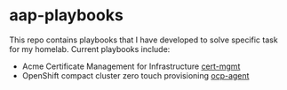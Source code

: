 # aap-playbooks

This repo contains playbooks that I have developed to solve specific task for my homelab.   Current playbooks include:

* Acme Certificate Management for Infrastructure [cert-mgmt](cert-mgmt/README.md)
* OpenShift compact cluster zero touch provisioning [ocp-agent](ocp-agent/README.md)

